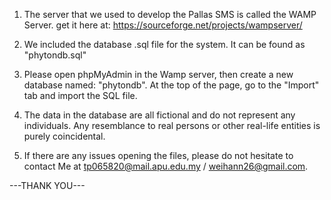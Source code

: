 1. The server that we used to develop the Pallas SMS is called the WAMP Server. 
get it here at:
https://sourceforge.net/projects/wampserver/

2. We included the database .sql file for the system. It can be found as
"phytondb.sql"

3. Please open phpMyAdmin in the Wamp server, then create a new database named:
"phytondb". At the top of the page, go to the "Import" tab and import the 
SQL file.

4. The data in the database are all fictional and do not represent any individuals.
Any resemblance to real persons or other real-life entities is purely coincidental.

5. If there are any issues opening the files, please do not hesitate to contact
Me at tp065820@mail.apu.edu.my / weihann26@gmail.com.

---THANK YOU---
